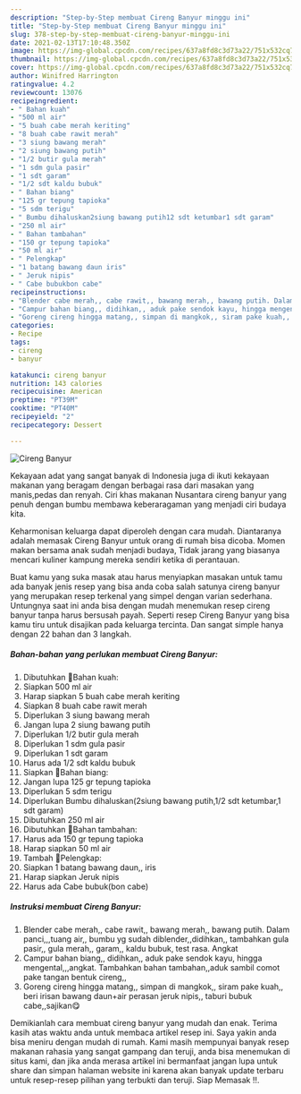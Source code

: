 ```yaml
---
description: "Step-by-Step membuat Cireng Banyur minggu ini"
title: "Step-by-Step membuat Cireng Banyur minggu ini"
slug: 378-step-by-step-membuat-cireng-banyur-minggu-ini
date: 2021-02-13T17:10:48.350Z
image: https://img-global.cpcdn.com/recipes/637a8fd8c3d73a22/751x532cq70/cireng-banyur-foto-resep-utama.jpg
thumbnail: https://img-global.cpcdn.com/recipes/637a8fd8c3d73a22/751x532cq70/cireng-banyur-foto-resep-utama.jpg
cover: https://img-global.cpcdn.com/recipes/637a8fd8c3d73a22/751x532cq70/cireng-banyur-foto-resep-utama.jpg
author: Winifred Harrington
ratingvalue: 4.2
reviewcount: 13076
recipeingredient:
- " Bahan kuah"
- "500 ml air"
- "5 buah cabe merah keriting"
- "8 buah cabe rawit merah"
- "3 siung bawang merah"
- "2 siung bawang putih"
- "1/2 butir gula merah"
- "1 sdm gula pasir"
- "1 sdt garam"
- "1/2 sdt kaldu bubuk"
- " Bahan biang"
- "125 gr tepung tapioka"
- "5 sdm terigu"
- " Bumbu dihaluskan2siung bawang putih12 sdt ketumbar1 sdt garam"
- "250 ml air"
- " Bahan tambahan"
- "150 gr tepung tapioka"
- "50 ml air"
- " Pelengkap"
- "1 batang bawang daun iris"
- " Jeruk nipis"
- " Cabe bubukbon cabe"
recipeinstructions:
- "Blender cabe merah,, cabe rawit,, bawang merah,, bawang putih. Dalam panci,,,tuang air,, bumbu yg sudah diblender,,didihkan,, tambahkan gula pasir,, gula merah,, garam,, kaldu bubuk, test rasa. Angkat"
- "Campur bahan biang,, didihkan,, aduk pake sendok kayu, hingga mengental,,,angkat. Tambahkan bahan tambahan,,aduk sambil comot pake tangan bentuk cireng,,"
- "Goreng cireng hingga matang,, simpan di mangkok,, siram pake kuah,, beri irisan bawang daun+air perasan jeruk nipis,, taburi bubuk cabe,,sajikan😋"
categories:
- Recipe
tags:
- cireng
- banyur

katakunci: cireng banyur 
nutrition: 143 calories
recipecuisine: American
preptime: "PT39M"
cooktime: "PT40M"
recipeyield: "2"
recipecategory: Dessert

---
```



![Cireng Banyur](https://img-global.cpcdn.com/recipes/637a8fd8c3d73a22/751x532cq70/cireng-banyur-foto-resep-utama.jpg)

Kekayaan adat yang sangat banyak di Indonesia juga di ikuti kekayaan makanan yang beragam dengan berbagai rasa dari masakan yang manis,pedas dan renyah. Ciri khas makanan Nusantara cireng banyur yang penuh dengan bumbu membawa keberaragaman yang menjadi ciri budaya kita.


Keharmonisan keluarga dapat diperoleh dengan cara mudah. Diantaranya adalah memasak Cireng Banyur untuk orang di rumah bisa dicoba. Momen makan bersama anak sudah menjadi budaya, Tidak jarang yang biasanya mencari kuliner kampung mereka sendiri ketika di perantauan.



Buat kamu yang suka masak atau harus menyiapkan masakan untuk tamu ada banyak jenis resep yang bisa anda coba salah satunya cireng banyur yang merupakan resep terkenal yang simpel dengan varian sederhana. Untungnya saat ini anda bisa dengan mudah menemukan resep cireng banyur tanpa harus bersusah payah.
Seperti resep Cireng Banyur yang bisa kamu tiru untuk disajikan pada keluarga tercinta. Dan sangat simple hanya dengan 22 bahan dan 3 langkah.


<!--inarticleads1-->

##### Bahan-bahan yang perlukan membuat Cireng Banyur:

1. Dibutuhkan  🍵Bahan kuah:
1. Siapkan 500 ml air
1. Harap siapkan 5 buah cabe merah keriting
1. Siapkan 8 buah cabe rawit merah
1. Diperlukan 3 siung bawang merah
1. Jangan lupa 2 siung bawang putih
1. Diperlukan 1/2 butir gula merah
1. Diperlukan 1 sdm gula pasir
1. Diperlukan 1 sdt garam
1. Harus ada 1/2 sdt kaldu bubuk
1. Siapkan  🍵Bahan biang:
1. Jangan lupa 125 gr tepung tapioka
1. Diperlukan 5 sdm terigu
1. Diperlukan  Bumbu dihaluskan(2siung bawang putih,1/2 sdt ketumbar,1 sdt garam)
1. Dibutuhkan 250 ml air
1. Dibutuhkan  🍵Bahan tambahan:
1. Harus ada 150 gr tepung tapioka
1. Harap siapkan 50 ml air
1. Tambah  🍵Pelengkap:
1. Siapkan 1 batang bawang daun,, iris
1. Harap siapkan  Jeruk nipis
1. Harus ada  Cabe bubuk(bon cabe)




<!--inarticleads2-->

##### Instruksi membuat  Cireng Banyur:

1. Blender cabe merah,, cabe rawit,, bawang merah,, bawang putih. Dalam panci,,,tuang air,, bumbu yg sudah diblender,,didihkan,, tambahkan gula pasir,, gula merah,, garam,, kaldu bubuk, test rasa. Angkat
1. Campur bahan biang,, didihkan,, aduk pake sendok kayu, hingga mengental,,,angkat. Tambahkan bahan tambahan,,aduk sambil comot pake tangan bentuk cireng,,
1. Goreng cireng hingga matang,, simpan di mangkok,, siram pake kuah,, beri irisan bawang daun+air perasan jeruk nipis,, taburi bubuk cabe,,sajikan😋




Demikianlah cara membuat cireng banyur yang mudah dan enak. Terima kasih atas waktu anda untuk membaca artikel resep ini. Saya yakin anda bisa meniru dengan mudah di rumah. Kami masih mempunyai banyak resep makanan rahasia yang sangat gampang dan teruji, anda bisa menemukan di situs kami, dan jika anda merasa artikel ini bermanfaat jangan lupa untuk share dan simpan halaman website ini karena akan banyak update terbaru untuk resep-resep pilihan yang terbukti dan teruji. Siap Memasak !!. 
